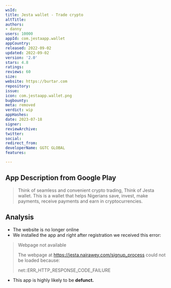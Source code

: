 ```yaml
---
wsId: 
title: Jesta wallet - Trade crypto
altTitle: 
authors:
- danny
users: 10000
appId: com.jestaapp.wallet
appCountry: 
released: 2022-09-02
updated: 2022-09-02
version: '2.0'
stars: 4.8
ratings: 
reviews: 60
size: 
website: https://burtar.com
repository: 
issue: 
icon: com.jestaapp.wallet.png
bugbounty: 
meta: removed
verdict: wip
appHashes: 
date: 2023-07-18
signer: 
reviewArchive: 
twitter: 
social: 
redirect_from: 
developerName: GGTC GLOBAL
features: 

---
```


## App Description from Google Play

> Think of seamless and convenient crypto trading, Think of Jesta wallet. This is a wallet that helps Nigerians save, invest, make payments, receive payments and earn in cryptocurrencies.

## Analysis 

- The website is no longer online 
- We installed the app and right after registration we received this error:

> Webpage not available
>
> The webpage at https://jesta.nairawey.com/signup_process could not be loaded because:
>
> net::ERR_HTTP_RESPONSE_CODE_FAILURE

- This app is highly likely to be **defunct.**